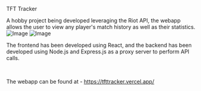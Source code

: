 TFT Tracker
<br>



A hobby project being developed leveraging the Riot API, the webapp allows the user to view any player's match history as well as their statistics.
<br>
![Image](https://github.com/user-attachments/assets/5d252bc0-8283-4b20-9434-824e7af9289a)
![Image](https://github.com/user-attachments/assets/9c271301-43ac-4886-9bc5-61fe126e55a5)


The frontend has been developed using React, and the backend has been developed using Node.js and Express.js as a proxy server to perform API calls.

<br>


The webapp can be found at - https://tfttracker.vercel.app/

<br>
 
 
